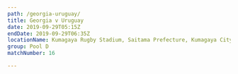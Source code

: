 ```yaml
---
path: /georgia-uruguay/
title: Georgia v Uruguay
date: 2019-09-29T05:15Z
endDate: 2019-09-29T06:35Z
locationName: Kumagaya Rugby Stadium, Saitama Prefecture, Kumagaya City
group: Pool D
matchNumber: 16

---
```

